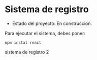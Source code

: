 <h1>Sistema de registro</h1>

- Estado del proyecto: En construccion.

Para ejecutar el sistema, debes poner:

```npm instal react```

sistema de registro 2
